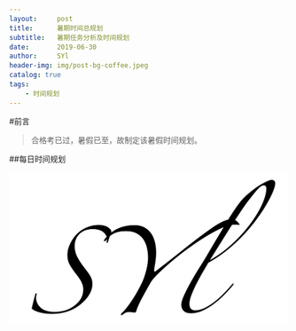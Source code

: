 ```yaml
---
layout:     post
title:      暑期时间总规划
subtitle:   暑期任务分析及时间规划
date:       2019-06-30
author:     SYl
header-img: img/post-bg-coffee.jpeg
catalog: true
tags:
    - 时间规划
--- 
```


#前言

>合格考已过，暑假已至，故制定该暑假时间规划。

##每日时间规划



![](/img/signature.jpg)
